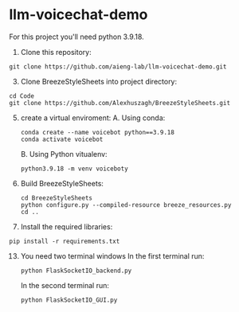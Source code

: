 # llm-voicechat-demo

For this project you'll need python 3.9.18.

1. Clone this repository:
```
git clone https://github.com/aieng-lab/llm-voicechat-demo.git
```

3. Clone BreezeStyleSheets into project directory:
```
cd Code
git clone https://github.com/Alexhuszagh/BreezeStyleSheets.git
```

5. create a virtual enviroment:
   A. Using conda:
   ```
   conda create --name voicebot python==3.9.18
   conda activate voicebot
   ```
   
   B. Using Python vitualenv: 
   ```
   python3.9.18 -m venv voiceboty
   ```
   
7. Build BreezeStyleSheets:
   ```
   cd BreezeStyleSheets
   python configure.py --compiled-resource breeze_resources.py
   cd ..
   ```
11. Install the required libraries:
```
pip install -r requirements.txt
```
13. You need two terminal windows
    In the first terminal run:
    ```
    python FlaskSocketIO_backend.py
    ```
    In the second terminal run:
    ```
    python FlaskSocketIO_GUI.py
    ```

